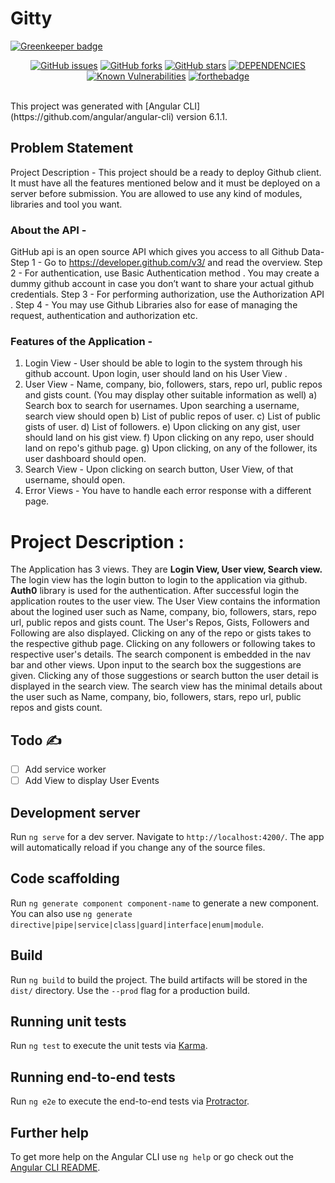 # Gitty

[![Greenkeeper badge](https://badges.greenkeeper.io/vivek1996/gity.svg)](https://greenkeeper.io/)

<p align="center">
  <a href="https://github.com/vivek1996/gity/issues"><img src="https://img.shields.io/github/issues/vivek1996/gity.svg?style=flat-square" alt="GitHub issues"></a>
  <a href="https://github.com/vivek1996/gity/network"><img src="https://img.shields.io/github/forks/vivek1996/gity.svg?style=flat-square" alt="GitHub forks"></a>
    <a href="https://github.com/vivek1996/gity/stargazers"><img src="https://img.shields.io/github/stars/vivek1996/gity.svg?style=flat-square" alt="GitHub stars"></a>
  <a href="https://david-dm.org/vivek1996/gity"><img src="https://david-dm.org/vivek1996/gity.svg" alt="DEPENDENCIES"></a>
  <a href="https://snyk.io/test/github/vivek1996/gity"><img src="https://snyk.io/test/github/vivek1996/gity/badge.svg?style=flat-square" alt="Known Vulnerabilities" data-canonical-src="https://snyk.io/test/github/vivek1996/gity" style="max-width:100%;"></a>
  <a href="https://github.com/vivek1996/gity"><img src="https://forthebadge.com/images/badges/built-with-love.svg" alt="forthebadge"></a>
</p>
<br>
This project was generated with [Angular CLI](https://github.com/angular/angular-cli) version 6.1.1.
<br>

## Problem Statement

Project Description -
This project should be a ready to deploy Github client. It must have all the
features mentioned below and it must be deployed on a server before
submission. You are allowed to use any kind of modules, libraries and tool you
want.
### About the API -
GitHub api is an open source API which gives you access to all Github Data-
Step 1 - Go to https://developer.github.com/v3/ and read the overview.
Step 2 - For authentication, use Basic Authentication method . You may create a dummy
github account in case you don’t want to share your actual github credentials.
Step 3 - For performing authorization, use the Authorization API .
Step 4 - You may use Github Libraries also for ease of managing the request,
authentication and authorization etc.
### Features of the Application -
1) Login View - User should be able to login to the system through his github
account. Upon login, user should land on his User View .
2) User View - Name, company, bio, followers, stars, repo url, public repos and
gists count. (You may display other suitable information as well)
a) Search box to search for usernames. Upon searching a username,
search view should open
b) List of public repos of user.
c) List of public gists of user.
d) List of followers.
e) Upon clicking on any gist, user should land on his gist view.
f) Upon clicking on any repo, user should land on repo's github page.
g) Upon clicking, on any of the follower, its user dashboard should open.
3) Search View - Upon clicking on search button, User View, of that username,
should open.
4) Error Views - You have to handle each error response with a different page.


# Project Description :
The Application has 3 views. They are **Login View, User view, Search view.**
The login view has the login button to login to the application via github. **Auth0** library is used for the authentication. After successful login the application routes to the user view.
	 The User View contains the information about the logined user such as Name, company, bio, followers, stars, repo url, public repos and gists count. 
	 The User's Repos, Gists, Followers and Following are also displayed. Clicking on any of the repo or gists takes to the respective github page. Clicking on any followers or following takes to respective user's details.
	The search component is embedded in the nav bar and other views. Upon input to the search box the suggestions are given. Clicking any of those suggestions or search button the user detail is displayed in the search view.
	The search view has the minimal details about the user such as Name, company, bio, followers, stars, repo url, public repos and gists count.
## Todo ✍

 - [ ] Add service worker
 - [ ] Add View to display User Events
 
 ## Development server

Run `ng serve` for a dev server. Navigate to `http://localhost:4200/`. The app will automatically reload if you change any of the source files.

## Code scaffolding

Run `ng generate component component-name` to generate a new component. You can also use `ng generate directive|pipe|service|class|guard|interface|enum|module`.

## Build

Run `ng build` to build the project. The build artifacts will be stored in the `dist/` directory. Use the `--prod` flag for a production build.

## Running unit tests

Run `ng test` to execute the unit tests via [Karma](https://karma-runner.github.io).

## Running end-to-end tests

Run `ng e2e` to execute the end-to-end tests via [Protractor](http://www.protractortest.org/).

## Further help

To get more help on the Angular CLI use `ng help` or go check out the [Angular CLI README](https://github.com/angular/angular-cli/blob/master/README.md).

